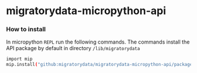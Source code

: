 # migratorydata-micropython-api

### How to install

In micropython `REPL` run the following commands. The commands install the API package by default in directory `/lib/migratorydata`

```bash
import mip  
mip.install("github:migratorydata/migratorydata-micropython-api/package.json")
```